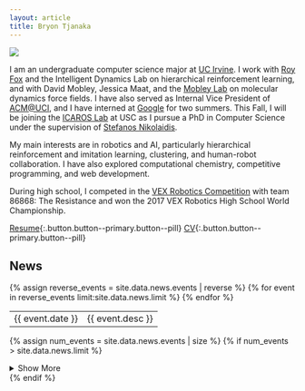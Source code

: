 ```yaml
---
layout: article
title: Bryon Tjanaka
---
```


<div class="card profile-pic">
  <div class="card__image">
    <img class="image" src="/assets/img/btjanaka.jpg"/>
  </div>
</div>

I am an undergraduate computer science major at [UC Irvine](https://uci.edu/). I
work with [Roy Fox](https://royf.org/) and the Intelligent Dynamics Lab on
hierarchical reinforcement learning, and with David Mobley, Jessica Maat, and
the [Mobley Lab](https://mobleylab.org/) on molecular dynamics force fields. I
have also served as Internal Vice President of [ACM@UCI](http://acm-uci.org/),
and I have interned at [Google](https://google.com) for two summers. This Fall,
I will be joining the [ICAROS Lab](http://icaros.usc.edu) at USC as I pursue a
PhD in Computer Science under the supervision of
[Stefanos Nikolaidis](https://stefanosnikolaidis.net).

My main interests are in robotics and AI, particularly hierarchical
reinforcement and imitation learning, clustering, and human-robot collaboration.
I have also explored computational chemistry, competitive programming, and web
development.

During high school, I competed in the
[VEX Robotics Competition](https://en.wikipedia.org/wiki/VEX_Robotics_Competition)
with team 86868: The Resistance and won the 2017 VEX Robotics High School World
Championship.

[Resume](/assets/pdf/btjanaka-resume.pdf){:.button.button--primary.button--pill}
[CV](/assets/pdf/btjanaka-cv.pdf){:.button.button--primary.button--pill}

<div class="news-section">
  <h2>News</h2>

  <table class="news">
    {% assign reverse_events = site.data.news.events | reverse %}
    {% for event in reverse_events limit:site.data.news.limit %}
      <tr>
        <td class="date">{{ event.date }}</td>
        <td class="desc">{{ event.desc }}</td>
      </tr>
    {% endfor %}
  </table>

  {% assign num_events = site.data.news.events | size %}
  {% if num_events > site.data.news.limit %}
  <details class="show-more">
    <summary>Show More</summary>
    <table class="news">
      {% assign reverse_events = site.data.news.events | reverse %}
      {% for event in reverse_events offset:site.data.news.limit %}
        <tr>
          <td class="date">{{ event.date }}</td>
          <td class="desc">{{ event.desc }}</td>
        </tr>
      {% endfor %}
    </table>
  </details>
  {% endif %}
</div>

<!-- [> Konami Code <] -->
<script type="text/javascript" src="/assets/js/konami.js"></script>
<script type="text/javascript">
let konami = new Konami(function() { alert('Konami Code!')});
</script>
